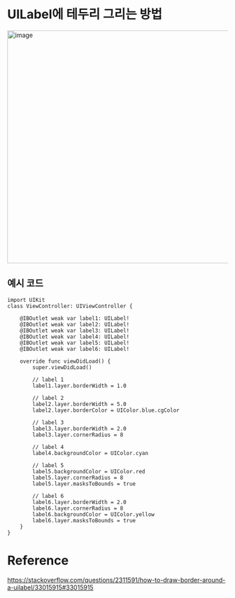 # UILabel에 테두리 그리는 방법

<img width="532" alt="image" src="https://github.com/choijaegwon/choijaegwon.github.io/assets/68246962/d3a577d2-6240-4a01-b8d4-eac32d5fcdc8">  

## 예시 코드

~~~
import UIKit
class ViewController: UIViewController {

    @IBOutlet weak var label1: UILabel!
    @IBOutlet weak var label2: UILabel!
    @IBOutlet weak var label3: UILabel!
    @IBOutlet weak var label4: UILabel!
    @IBOutlet weak var label5: UILabel!
    @IBOutlet weak var label6: UILabel!

    override func viewDidLoad() {
        super.viewDidLoad()

        // label 1
        label1.layer.borderWidth = 1.0

        // label 2
        label2.layer.borderWidth = 5.0
        label2.layer.borderColor = UIColor.blue.cgColor

        // label 3
        label3.layer.borderWidth = 2.0
        label3.layer.cornerRadius = 8

        // label 4
        label4.backgroundColor = UIColor.cyan

        // label 5
        label5.backgroundColor = UIColor.red
        label5.layer.cornerRadius = 8
        label5.layer.masksToBounds = true

        // label 6
        label6.layer.borderWidth = 2.0
        label6.layer.cornerRadius = 8
        label6.backgroundColor = UIColor.yellow
        label6.layer.masksToBounds = true
    }
}
~~~  

# Reference
https://stackoverflow.com/questions/2311591/how-to-draw-border-around-a-uilabel/33015915#33015915  
